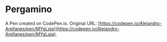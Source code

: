 # Pergamino

A Pen created on CodePen.io. Original URL: [https://codepen.io/Alejandro-Arellanes/pen/MYgLqja](https://codepen.io/Alejandro-Arellanes/pen/MYgLqja).


